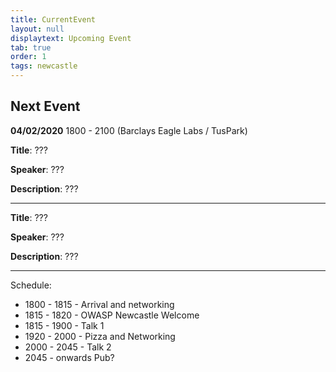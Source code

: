 ```yaml
---
title: CurrentEvent
layout: null
displaytext: Upcoming Event
tab: true
order: 1
tags: newcastle
---
```


## Next Event

**04/02/2020** 1800 - 2100 (Barclays Eagle Labs / TusPark)

**Title**: ???

**Speaker**: ???

**Description**: ??? 

---

**Title**: ???

**Speaker**: ???

**Description**: ???


---

Schedule:

* 1800 - 1815 - Arrival and networking
* 1815 - 1820 - OWASP Newcastle Welcome
* 1815 - 1900 - Talk 1 
* 1920 - 2000 - Pizza and Networking
* 2000 - 2045 - Talk 2
* 2045 - onwards Pub?

